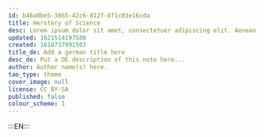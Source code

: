```yaml
---
id: b46a0be5-3865-42c6-812f-8f1c03e16cda
title: Herstory of Science
desc: Lorem ipsum dolor sit amet, consectetuer adipiscing elit. Aenean commodo ligula eget dolor. Aenean massa. Cum sociis natoque penatibus et magnis dis parturient montes, nascetur ridiculus mus. Donec quam felis, ultricies nec, pellentesque eu, pretium quis, sem. Nulla consequat massa quis enim.
updated: 1621514197580
created: 1618737991503
title_de: Add a german title here
desc_de: Put a DE description of this note here...
author: Author name(s) here.
tao_type: theme
cover_image: null
license: CC BY-SA
published: false
colour_scheme: 1
---
```


:::EN:::

<!-- Hey Filo, I wrote about Magdalena and Katharina Heinroth. Magda is totally forgotten. What about you backlink [[material.Magdalena Heinroth]] and [[material.Katharina Heinroth]] somewhere?>

Intro explaining the term and its use in current media to highlight and address the patriarchal exclusion of women's contributions to scientific history.

Then showing briefly a history of the exclusion of women and their hidden and denied role in knowledge - from Silvia Federici's power/knowledge/witchcraft/gender articulation, to the exclusion of women from formal education untill recently, with exceptions - like Maria Sybilla Meriam and other usually aristocratic figures - and how they still were essential despite marginalization - like [[material.clara ehrenberg]].
Then highlighting the sociopolitical and economic transformations brought about by WWI and the changing role of women and early figures in official science - like [[material.esther applin]], [[material.alva ellisor]], [[material.hedwig kniker]]. (And maybe differences and similarities with soviet researchers [[material.nina nicolaevna subbotina]] and [[material.dagmara maksimilianovna rauser-chernousova]]?) And how this changed even more with WWII - like zoo director. But also how the Cold War saw an active work of the patriarchy to go back to the previous situation - the 50s and 60s and the renewed repression and exclusion of women. And the ongoing effort to resist patriarchy in science.

And ending with the importance of feminist critique and feminist technosciences - and strong objectivity, cognitive justice, and successor sciences.

:::DE:::

German content goes here.
